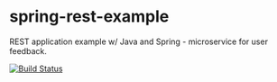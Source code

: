# spring-rest-example
REST application example w/ Java and Spring - microservice for user feedback.

[![Build Status](https://travis-ci.org/vlastikcz/spring-rest-example.svg?branch=master)](https://travis-ci.org/vlastikcz/spring-rest-example)
